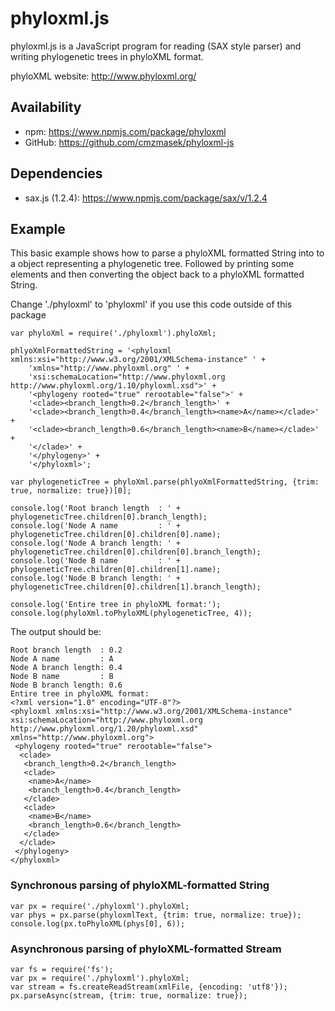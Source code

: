 # phyloxml.js
phyloxml.js is a JavaScript program for reading (SAX style parser) and writing phylogenetic trees in phyloXML format.

phyloXML website: http://www.phyloxml.org/

##  Availability
* npm: https://www.npmjs.com/package/phyloxml
* GitHub: https://github.com/cmzmasek/phyloxml-js

## Dependencies

* sax.js (1.2.4): https://www.npmjs.com/package/sax/v/1.2.4

## Example

This basic example shows how to parse a phyloXML formatted String
into to a object representing a phylogenetic tree.
Followed by printing some elements and then converting the object
back to a phyloXML formatted String.

Change './phyloxml' to 'phyloxml' if you use this code outside of this package

```
var phyloXml = require('./phyloxml').phyloXml;

phlyoXmlFormattedString = '<phyloxml xmlns:xsi="http://www.w3.org/2001/XMLSchema-instance" ' +
    'xmlns="http://www.phyloxml.org" ' +
    'xsi:schemaLocation="http://www.phyloxml.org http://www.phyloxml.org/1.10/phyloxml.xsd">' +
    '<phylogeny rooted="true" rerootable="false">' +
    '<clade><branch_length>0.2</branch_length>' +
    '<clade><branch_length>0.4</branch_length><name>A</name></clade>' +
    '<clade><branch_length>0.6</branch_length><name>B</name></clade>' +
    '</clade>' +
    '</phylogeny>' +
    '</phyloxml>';

var phylogeneticTree = phyloXml.parse(phlyoXmlFormattedString, {trim: true, normalize: true})[0];

console.log('Root branch length  : ' + phylogeneticTree.children[0].branch_length);
console.log('Node A name         : ' + phylogeneticTree.children[0].children[0].name);
console.log('Node A branch length: ' + phylogeneticTree.children[0].children[0].branch_length);
console.log('Node B name         : ' + phylogeneticTree.children[0].children[1].name);
console.log('Node B branch length: ' + phylogeneticTree.children[0].children[1].branch_length);

console.log('Entire tree in phyloXML format:');
console.log(phyloXml.toPhyloXML(phylogeneticTree, 4));
```

The output should be:

```
Root branch length  : 0.2
Node A name         : A
Node A branch length: 0.4
Node B name         : B
Node B branch length: 0.6
Entire tree in phyloXML format:
<?xml version="1.0" encoding="UTF-8"?>
<phyloxml xmlns:xsi="http://www.w3.org/2001/XMLSchema-instance" xsi:schemaLocation="http://www.phyloxml.org http://www.phyloxml.org/1.20/phyloxml.xsd" xmlns="http://www.phyloxml.org">
 <phylogeny rooted="true" rerootable="false">
  <clade>
   <branch_length>0.2</branch_length>
   <clade>
    <name>A</name>
    <branch_length>0.4</branch_length>
   </clade>
   <clade>
    <name>B</name>
    <branch_length>0.6</branch_length>
   </clade>
  </clade>
 </phylogeny>
</phyloxml>
```

### Synchronous parsing of phyloXML-formatted String
```
var px = require('./phyloxml').phyloXml;
var phys = px.parse(phyloxmlText, {trim: true, normalize: true});
console.log(px.toPhyloXML(phys[0], 6));
```

### Asynchronous parsing of phyloXML-formatted Stream
```
var fs = require('fs');
var px = require('./phyloxml').phyloXml;
var stream = fs.createReadStream(xmlFile, {encoding: 'utf8'});
px.parseAsync(stream, {trim: true, normalize: true});
```

